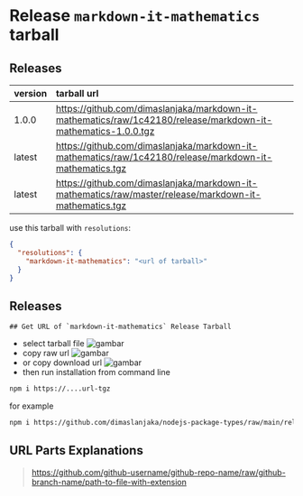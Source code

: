 # Release `markdown-it-mathematics` tarball
## Releases
| version | tarball url |
| :--- | :--- |
| 1.0.0 | https://github.com/dimaslanjaka/markdown-it-mathematics/raw/1c42180/release/markdown-it-mathematics-1.0.0.tgz |
| latest | https://github.com/dimaslanjaka/markdown-it-mathematics/raw/1c42180/release/markdown-it-mathematics.tgz |
| latest | https://github.com/dimaslanjaka/markdown-it-mathematics/raw/master/release/markdown-it-mathematics.tgz |

use this tarball with `resolutions`:
```json
{
  "resolutions": {
    "markdown-it-mathematics": "<url of tarball>"
  }
}
```

## Releases

    ## Get URL of `markdown-it-mathematics` Release Tarball
- select tarball file
![gambar](https://user-images.githubusercontent.com/12471057/203216375-8af4b5d9-00c2-40fb-8d3d-d220beaabd46.png)
- copy raw url
![gambar](https://user-images.githubusercontent.com/12471057/203216508-7590cbb9-a1ce-47d6-96ca-8d82149f0762.png)
- or copy download url
![gambar](https://user-images.githubusercontent.com/12471057/203216541-3807d2c3-5213-49f3-b93d-c626dbae3b2e.png)
- then run installation from command line
```bash
npm i https://....url-tgz
```
for example
```bash
npm i https://github.com/dimaslanjaka/nodejs-package-types/raw/main/release/nodejs-package-types.tgz
```

## URL Parts Explanations
> https://github.com/github-username/github-repo-name/raw/github-branch-name/path-to-file-with-extension